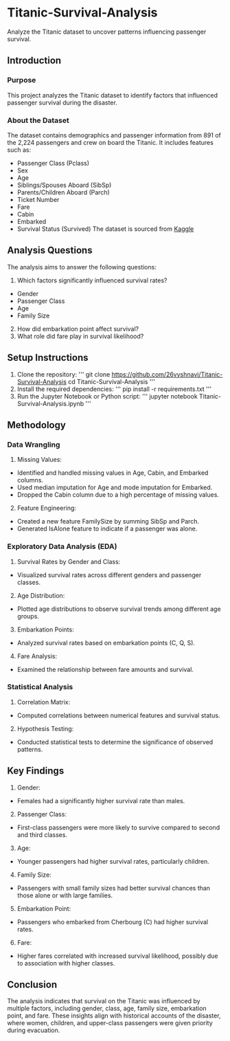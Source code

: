 # Titanic-Survival-Analysis
Analyze the Titanic dataset to uncover patterns influencing passenger survival. 

## Introduction
### Purpose
This project analyzes the Titanic dataset to identify factors that influenced passenger survival during the disaster.

### About the Dataset
The dataset contains demographics and passenger information from 891 of the 2,224 passengers and crew on board the Titanic. It includes features such as:

+ Passenger Class (Pclass)
+ Sex
+ Age
+ Siblings/Spouses Aboard (SibSp)
+ Parents/Children Aboard (Parch)
+ Ticket Number
+ Fare
+ Cabin
+ Embarked
+ Survival Status (Survived)
The dataset is sourced from [Kaggle](https://www.kaggle.com/datasets/yasserh/titanic-dataset)

## Analysis Questions
The analysis aims to answer the following questions:

1. Which factors significantly influenced survival rates?
+ Gender
+ Passenger Class
+ Age
+ Family Size
2. How did embarkation point affect survival?
3. What role did fare play in survival likelihood?

## Setup Instructions
1. Clone the repository:
   '''
   git clone https://github.com/26vyshnavi/Titanic-Survival-Analysis
   cd Titanic-Survival-Analysis
   '''
2. Install the required dependencies:
   '''
   pip install -r requirements.txt
   '''
3. Run the Jupyter Notebook or Python script:
   '''
   jupyter notebook Titanic-Survival-Analysis.ipynb
   '''

## Methodology
### Data Wrangling
1. Missing Values:
- Identified and handled missing values in Age, Cabin, and Embarked columns.
- Used median imputation for Age and mode imputation for Embarked.
- Dropped the Cabin column due to a high percentage of missing values.

2. Feature Engineering:
- Created a new feature FamilySize by summing SibSp and Parch.
- Generated IsAlone feature to indicate if a passenger was alone.
  
### Exploratory Data Analysis (EDA)
1. Survival Rates by Gender and Class:
- Visualized survival rates across different genders and passenger classes.

2. Age Distribution:
- Plotted age distributions to observe survival trends among different age groups.

3. Embarkation Points:
- Analyzed survival rates based on embarkation points (C, Q, S).

4. Fare Analysis:
- Examined the relationship between fare amounts and survival.

### Statistical Analysis
1. Correlation Matrix:
- Computed correlations between numerical features and survival status.
  
2. Hypothesis Testing:
- Conducted statistical tests to determine the significance of observed patterns.

## Key Findings
1. Gender:
- Females had a significantly higher survival rate than males.

2. Passenger Class:
- First-class passengers were more likely to survive compared to second and third classes.

3. Age:
- Younger passengers had higher survival rates, particularly children.

4. Family Size:
- Passengers with small family sizes had better survival chances than those alone or with large families.

5. Embarkation Point:
- Passengers who embarked from Cherbourg (C) had higher survival rates.

6. Fare:
- Higher fares correlated with increased survival likelihood, possibly due to association with higher classes.

## Conclusion
The analysis indicates that survival on the Titanic was influenced by multiple factors, including gender, class, age, family size, embarkation point, and fare. These insights align with historical accounts of the disaster, where women, children, and upper-class passengers were given priority during evacuation.
